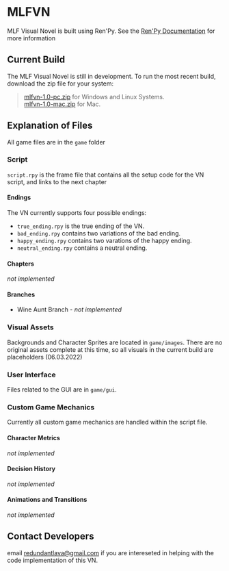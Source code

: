 # MLFVN
MLF Visual Novel is built using Ren'Py. See the [Ren'Py Documentation](https://www.renpy.org/doc/html/index.html) for more information

## Current Build
The MLF Visual Novel is still in development. To run the most recent build, download the zip file for your system:  
>[mlfvn-1.0-pc.zip](https://github.com/redundant-lava/MLFVN/blob/main/mlfvn-1.0-pc.zip) for Windows and Linux Systems.  
>[mlfvn-1.0-mac.zip](https://github.com/redundant-lava/MLFVN/blob/main/mlfvn-1.0-mac.zip) for Mac. 

## Explanation of Files
All game files are in the `game` folder

### Script
`script.rpy` is the frame file that contains all the setup code for the VN script, and links to the next chapter
#### Endings
The VN currently supports four possible endings:  
- `true_ending.rpy` is the true ending of the VN.  
- `bad_ending.rpy` contains two variations of the bad ending.  
- `happy_ending.rpy` contains two varations of the happy ending.   
- `neutral_ending.rpy` contains a neutral ending.  

#### Chapters
*not implemented*

#### Branches
- Wine Aunt Branch - *not implemented*

### Visual Assets
Backgrounds and Character Sprites are located in `game/images`.  There are no original assets complete at this time, so all visuals in the current build are placeholders (06.03.2022)

### User Interface
Files related to the GUI are in `game/gui`.  

### Custom Game Mechanics
Currently all custom game mechanics are handled within the script file.  
#### Character Metrics
*not implemented*
#### Decision History
*not implemented*
#### Animations and Transitions
*not implemented*

## Contact Developers
email redundantlava@gmail.com if you are intereseted in helping with the code implementation of this VN.

